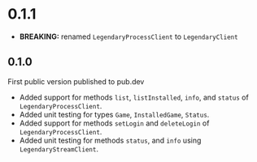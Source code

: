 # 0.1.1

- **BREAKING:** renamed `LegendaryProcessClient` to `LegendaryClient`

## 0.1.0

First public version published to pub.dev

- Added support for methods `list`, `listInstalled`, `info`, and `status` of `LegendaryProcessClient`.
- Added unit testing for types `Game`, `InstalledGame`, `Status`.
- Added support for methods `setLogin` and `deleteLogin` of `LegendaryProcessClient`.
- Added unit testing for methods `status`, and `info` using `LegendaryStreamClient`.
